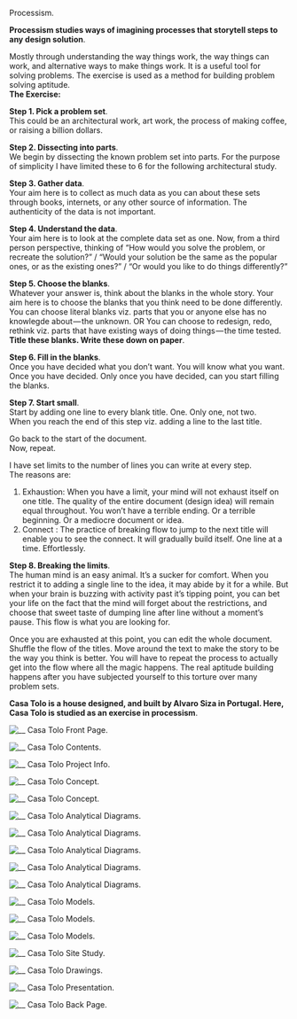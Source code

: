 Processism.

**Processism studies ways of imagining processes that storytell steps to any design solution**.

Mostly through understanding the way things work, the way things can work, and alternative ways to make things work. It is a useful tool for solving problems. The exercise is used as a method for building problem solving aptitude.  
**The Exercise:**

**Step 1. Pick a problem set**.  
This could be an architectural work, art work, the process of making coffee, or raising a billion dollars.

**Step 2. Dissecting into parts**.  
We begin by dissecting the known problem set into parts. For the purpose of simplicity I have limited these to 6 for the following architectural study.

**Step 3. Gather data**.  
Your aim here is to collect as much data as you can about these sets through books, internets, or any other source of information. The authenticity of the data is not important.

**Step 4. Understand the data**.  
Your aim here is to look at the complete data set as one. Now, from a third person perspective, thinking of “How would you solve the problem, or recreate the solution?” / “Would your solution be the same as the popular ones, or as the existing ones?” / “Or would you like to do things differently?”

**Step 5. Choose the blanks**.  
Whatever your answer is, think about the blanks in the whole story. Your aim here is to choose the blanks that you think need to be done differently. You can choose literal blanks viz. parts that you or anyone else has no knowlegde about — the unknown. OR You can choose to redesign, redo, rethink viz. parts that have existing ways of doing things — the time tested. **Title these blanks. Write these down on paper**.

**Step 6. Fill in the blanks**.  
Once you have decided what you don’t want. You will know what you want. Once you have decided. Only once you have decided, can you start filling the blanks.

**Step 7. Start small**.  
Start by adding one line to every blank title. One. Only one, not two.  
When you reach the end of this step viz. adding a line to the last title.

Go back to the start of the document.  
Now, repeat.

I have set limits to the number of lines you can write at every step.  
The reasons are:  
1. Exhaustion: When you have a limit, your mind will not exhaust itself on one title. The quality of the entire document (design idea) will remain equal throughout. You won’t have a terrible ending. Or a terrible beginning. Or a mediocre document or idea.
1. Connect : The practice of breaking flow to jump to the next title will enable you to see the connect. It will gradually build itself. One line at a time. Effortlessly.

**Step 8. Breaking the limits**.  
The human mind is an easy animal. It’s a sucker for comfort. When you restrict it to adding a single line to the idea, it may abide by it for a while. But when your brain is buzzing with activity past it’s tipping point, you can bet your life on the fact that the mind will forget about the restrictions, and choose that sweet taste of dumping line after line without a moment’s pause. This flow is what you are looking for.

Once you are exhausted at this point, you can edit the whole document. Shuffle the flow of the titles. Move around the text to make the story to be the way you think is better. You will have to repeat the process to actually get into the flow where all the magic happens. The real aptitude building happens after you have subjected yourself to this torture over many problem sets.

**Casa Tolo is a house designed, and built by Alvaro Siza in Portugal. Here, Casa Tolo is studied as an exercise in processism**.

![__](https://66.media.tumblr.com/4b2fa2221a8f88e3b5e35c40ece15034/cb366f17fad99325-c3/s540x810/4dc5a61f35ee97e1a65e42b74509161b652e4b18.jpg)
Casa Tolo Front Page.

![__](https://66.media.tumblr.com/fa1320314096e9f00bcf97a47a7afe8b/cb366f17fad99325-da/s540x810/45eb497a835c8aad4a62d8946daa024f91f3d1f1.jpg)
Casa Tolo Contents.

![__](https://66.media.tumblr.com/b94528cb88f240026ff689e344475f82/cb366f17fad99325-ef/s540x810/9a116d9c41db1b3fec285bfcca7a15923e2fddd4.jpg)
Casa Tolo Project Info.

![__](https://66.media.tumblr.com/0cd195f451f918a259d83c42a3b1c2c2/cb366f17fad99325-fc/s540x810/3baf3356bbb1c39a85e6c80c1b6d9aece9467966.jpg)
Casa Tolo Concept.

![__](https://66.media.tumblr.com/8e5a7a0d67f05e6d03992eda1c0ba2e2/cb366f17fad99325-9f/s540x810/63e3c4320e74dc76437aa1fdc59b334d1b807ba7.jpg)
Casa Tolo Concept.

![__](https://66.media.tumblr.com/602deaa1085daf23b5248ca4dc711842/cb366f17fad99325-f7/s540x810/5f0295b6ae5896013e3400c88f31bbf2a0ee00d5.jpg)
Casa Tolo Analytical Diagrams.

![__](https://66.media.tumblr.com/a7ce3bddf69115d6cdf403da31214094/cb366f17fad99325-5b/s540x810/237d7bc68a57768917236adbbb2465a0e5d04a4a.jpg)
Casa Tolo Analytical Diagrams.

![__](https://66.media.tumblr.com/b8803a1ec38aa7e13e2cade3cd9d24a3/cb366f17fad99325-a4/s540x810/65ca07482e52bd2b5dc4978dd1241d2f99579351.jpg)
Casa Tolo Analytical Diagrams.

![__](https://66.media.tumblr.com/590b9896f9913bd5aba4544c8b1e9d5b/cb366f17fad99325-18/s540x810/cf36f3de82051a93c9ac247a6555af5caa3fc602.jpg)
Casa Tolo Analytical Diagrams.

![__](https://66.media.tumblr.com/3b65770ab84a48b8e683abd12e3b4ec5/cb366f17fad99325-cd/s540x810/e9f04b4c46e530ece2ac5bb0091c5c7ab2828cf1.jpg)
Casa Tolo Analytical Diagrams.

![__](https://66.media.tumblr.com/707b237f73d7f2245ce45e818d677951/cb366f17fad99325-c6/s540x810/fe0cb1c888cfc6505820cdcdcfad62c6ff7a9cdf.jpg)
Casa Tolo Models.

![__](https://66.media.tumblr.com/46fbf6f74cc9b0c4204d82055eda6321/cb366f17fad99325-e3/s540x810/8abc2023292d013e5b91609f9131d8ba767d65fd.jpg)
Casa Tolo Models.

![__](https://66.media.tumblr.com/59dfcde01eb8496f70fb69e4b79f1958/cb366f17fad99325-f8/s540x810/ceb605721c33ce383f953ba40a3378b4587242f6.jpg)
Casa Tolo Models.

![__](https://66.media.tumblr.com/9e39c7f193beb2c1087c7a1617dc4c2c/cb366f17fad99325-33/s540x810/b8e5ab2f84a6039f10312359b726ac7fe09bce7e.jpg)
Casa Tolo Site Study.

![__](https://66.media.tumblr.com/366fe8e101579aed4afd0668216f3407/cb366f17fad99325-df/s540x810/59364830e60c9cbb092afb5bedd784bc23ed1780.jpg)
Casa Tolo Drawings.

![__](https://66.media.tumblr.com/a53ecf628797ff5e2c6a1f2b639b7508/cb366f17fad99325-63/s540x810/feb3d5100fa2a54ab10d76a893ba4cae56412adc.jpg)
Casa Tolo Presentation.

![__](https://66.media.tumblr.com/da25c8ab4e2fe4f50cfb3e1b3e9460bc/cb366f17fad99325-f6/s540x810/55947304f3e0add984117fda79baeca29f4e419a.jpg)
Casa Tolo Back Page.
